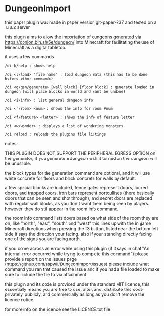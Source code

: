 # DungeonImport
this paper plugin was made in paper version git-paper-237 and tested on a 1.18.2 server

this plugin aims to allow the importation of dungeons generated via https://donjon.bin.sh/5e/dungeon/ into Minecraft for facilitating the use of Minecraft as a digital tabletop.

it uses a few commands

```
/di h/help : shows help

/di <l/load> "file name" : load dungeon data (this has to be done before other commands)

/di <g/gen/generate> [wall block] [floor block] : generate loaded in dungeon (will place blocks in world and cant be undone)

/di <i/info> : list general dungeon info

/di <r/room> <num> : shows the info for room #num
  
/di <f/feature> <letter> : shows the info of feature letter
  
/di <w/wonder> : displays a list of wondering monsters
  
/di reload : reloads the plugins file listings
```

notes:

THIS PLUGIN DOES NOT SUPPORT THE PERIPHERAL EGRESS OPTION on the generator, if you generate a dungeon with it turned on the dungeon will be unusable.

the block types for the generation command are optional, and it will use white concrete for floors and black concrete for walls by default.

a few special blocks are included, fence gates represent doors, locked doors, and trapped doors. iron bars represent portcullises (there basically doors that can be seen and shot through), and secret doors are replaced with regular wall blocks, as you don't want them being seen by players. however, they do still appear in the room info command.

the room info command lists doors based on what side of the room they are on, like "north", "east", "south" and "west" this lines up with the in game Minecraft directions when pressing the f3 button, listed near the bottom left side it says the direction your facing. also if your standing directly facing one of the signs you are facing north.

if you come across an error while using this plugin (if it says in chat "An internal error occurred while trying to complete this command") please provide a report on the issues page (https://github.com/aspwil/DungeonImport/issues) please include what command you ran that caused the issue and if you had a file loaded to make sure to include the file to via attachment.

this plugin and its code is provided under the standard MIT licence, this essentially means you are free to use, alter, and, distribute this code privately, publicly, and commercially as long as you don't remove the licence notice.

for more info on the licence see the LICENCE.txt file
